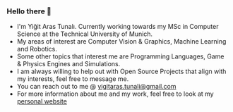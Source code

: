 ### Hello there 👋

<!--
**YigitAras/YigitAras** is a ✨ _special_ ✨ repository because its `README.md` (this file) appears on your GitHub profile.

Here are some ideas to get you started:

- 🔭 I’m currently working on ...
- 🌱 I’m currently learning ...
- 👯 I’m looking to collaborate on ...
- 🤔 I’m looking for help with ...
- 💬 Ask me about ...
- 📫 How to reach me: ...
- 😄 Pronouns: ...
- ⚡ Fun fact: ...
-->
- I'm Yiğit Aras Tunalı. Currently working towards my MSc in Computer Science at the Technical University of Munich. <br>
- My areas of interest are Computer Vision & Graphics, Machine Learning and Robotics.
- Some other topics that interest me are Programming Languages, Game & Physics Engines and Simulations.
- I am always willing to help out with Open Source Projects that align with my interests, feel free to message me.
- You can reach out to me @ yigitaras.tunali@gmail.com
- For more information about me and my work, feel free to look at my [personal website](https://www.yigitarastunali.com)

